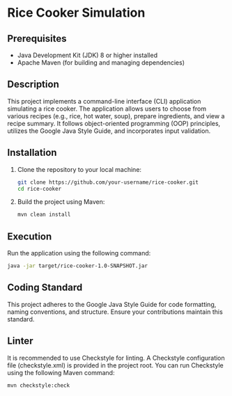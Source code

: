 # Rice Cooker Simulation

## Prerequisites

- Java Development Kit (JDK) 8 or higher installed
- Apache Maven (for building and managing dependencies)

## Description

This project implements a command-line interface (CLI) application simulating a rice cooker. The application allows users to choose from various recipes (e.g., rice, hot water, soup), prepare ingredients, and view a recipe summary. It follows object-oriented programming (OOP) principles, utilizes the Google Java Style Guide, and incorporates input validation.

## Installation

1. Clone the repository to your local machine:
    ```bash
    git clone https://github.com/your-username/rice-cooker.git
    cd rice-cooker
    ```

2. Build the project using Maven:
    ```bash
    mvn clean install
    ```

## Execution

Run the application using the following command:
  ```bash
  java -jar target/rice-cooker-1.0-SNAPSHOT.jar
  ```

## Coding Standard

This project adheres to the Google Java Style Guide for code formatting, naming conventions, and structure. Ensure your contributions maintain this standard.

## Linter

It is recommended to use Checkstyle for linting. A Checkstyle configuration file (checkstyle.xml) is provided in the project root. You can run Checkstyle using the following Maven command:

    mvn checkstyle:check

